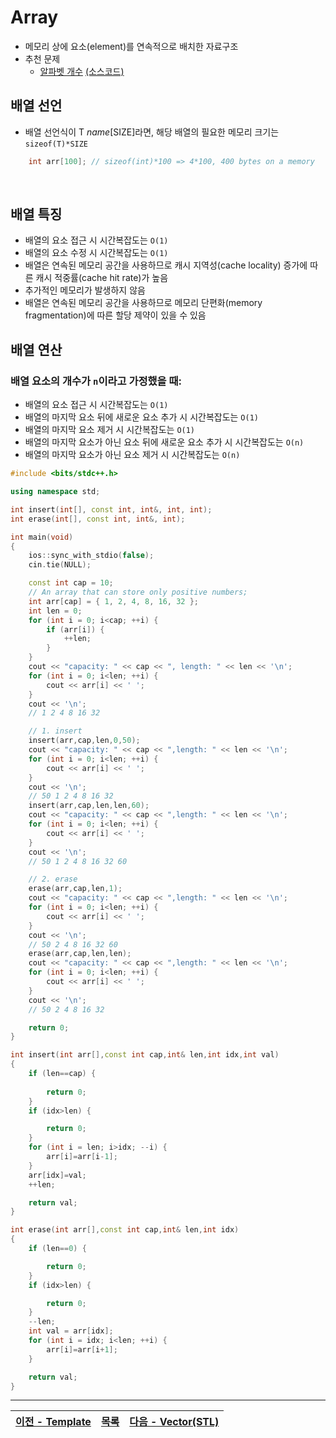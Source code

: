 #  Array
* 메모리 상에 요소(element)를 연속적으로 배치한 자료구조
* 추천 문제
	* [알파벳 개수](https://www.acmicpc.net/problem/10808) [(소스코드)](./src/count_char.cpp)

## 배열 선언
* 배열 선언식이 T <i>name</i>[SIZE]라면, 해당 배열의 필요한 메모리 크기는 `sizeof(T)*SIZE`

```c++
    int arr[100]; // sizeof(int)*100 => 4*100, 400 bytes on a memory
```
<br>

## 배열 특징
* 배열의 요소 접근 시 시간복잡도는 `O(1)`
* 배열의 요소 수정 시 시간복잡도는 `O(1)`
* 배열은 연속된 메모리 공간을 사용하므로 캐시 지역성(cache locality) 증가에 따른 캐시 적중률(cache hit rate)가 높음
* 추가적인 메모리가 발생하지 않음
* 배열은 연속된 메모리 공간을 사용하므로 메모리 단편화(memory fragmentation)에 따른 할당 제약이 있을 수 있음

## 배열 연산
### 배열 요소의 개수가 `n`이라고 가정했을 때:
* 배열의 요소 접근 시 시간복잡도는 `O(1)`
* 배열의 마지막 요소 뒤에 새로운 요소 추가 시 시간복잡도는 `O(1)`
* 배열의 마지막 요소 제거 시 시간복잡도는 `O(1)`
* 배열의 마지막 요소가 아닌 요소 뒤에 새로운 요소 추가 시 시간복잡도는 `O(n)`
* 배열의 마지막 요소가 아닌 요소 제거 시 시간복잡도는 `O(n)`

```c++
#include <bits/stdc++.h>

using namespace std;

int insert(int[], const int, int&, int, int);
int erase(int[], const int, int&, int);

int main(void)
{
    ios::sync_with_stdio(false);
    cin.tie(NULL);

    const int cap = 10;
    // An array that can store only positive numbers;
    int arr[cap] = { 1, 2, 4, 8, 16, 32 };
    int len = 0;
    for (int i = 0; i<cap; ++i) {
        if (arr[i]) {
            ++len;
        }
    }
    cout << "capacity: " << cap << ", length: " << len << '\n';
    for (int i = 0; i<len; ++i) {
        cout << arr[i] << ' ';
    }
    cout << '\n';
    // 1 2 4 8 16 32

    // 1. insert
    insert(arr,cap,len,0,50);
    cout << "capacity: " << cap << ",length: " << len << '\n';
    for (int i = 0; i<len; ++i) {
        cout << arr[i] << ' ';
    }
    cout << '\n';
    // 50 1 2 4 8 16 32
    insert(arr,cap,len,len,60);
    cout << "capacity: " << cap << ",length: " << len << '\n';
    for (int i = 0; i<len; ++i) {
        cout << arr[i] << ' ';
    }
    cout << '\n';
    // 50 1 2 4 8 16 32 60

    // 2. erase
    erase(arr,cap,len,1);
    cout << "capacity: " << cap << ",length: " << len << '\n';
    for (int i = 0; i<len; ++i) {
        cout << arr[i] << ' ';
    }
    cout << '\n';
    // 50 2 4 8 16 32 60
    erase(arr,cap,len,len);
    cout << "capacity: " << cap << ",length: " << len << '\n';
    for (int i = 0; i<len; ++i) {
        cout << arr[i] << ' ';
    }
    cout << '\n';
    // 50 2 4 8 16 32

    return 0;
}

int insert(int arr[],const int cap,int& len,int idx,int val)
{
    if (len==cap) {
        
        return 0;
    }
    if (idx>len) {

        return 0;
    }
    for (int i = len; i>idx; --i) {
        arr[i]=arr[i-1];
    }
    arr[idx]=val;
    ++len;

    return val;
}

int erase(int arr[],const int cap,int& len,int idx)
{
    if (len==0) {

        return 0;
    }
    if (idx>len) {

        return 0;
    }
    --len;
    int val = arr[idx];
    for (int i = idx; i<len; ++i) {
        arr[i]=arr[i+1];
    }

    return val;
}
```
---
|[이전 - Template](../00_template/)|[목록](https://github.com/RyanJeong/CP#index)|[다음 - Vector(STL)](../02_vector/)|
|-|-|-|



